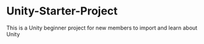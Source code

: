 # Unity-Starter-Project
This is a Unity beginner project for new members to import and learn about Unity
